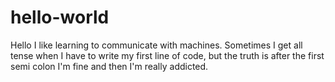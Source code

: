 # hello-world

Hello 
I like learning to communicate with machines. Sometimes I get all tense when I have to write my first line of code, but the truth is after the first semi colon I'm fine and then I'm really addicted.
